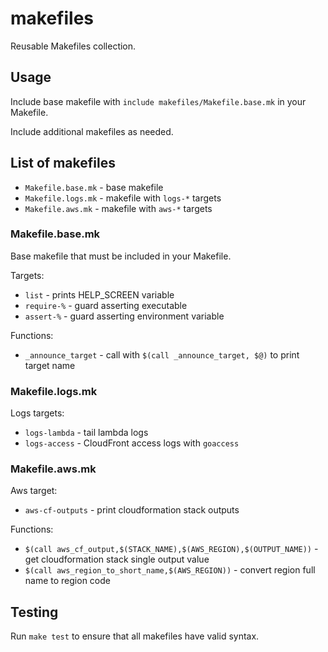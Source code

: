 # makefiles

Reusable Makefiles collection.

## Usage

Include base makefile with `include makefiles/Makefile.base.mk` in your Makefile.

Include additional makefiles as needed.

## List of makefiles

- `Makefile.base.mk` - base makefile
- `Makefile.logs.mk` - makefile with `logs-*` targets
- `Makefile.aws.mk` - makefile with `aws-*` targets

### Makefile.base.mk

Base makefile that must be included in your Makefile.

Targets:

- `list` - prints HELP_SCREEN variable
- `require-%` - guard asserting executable
- `assert-%` - guard asserting environment variable

Functions:

- `_announce_target` - call with `$(call _announce_target, $@)` to print target name

### Makefile.logs.mk

Logs targets:

- `logs-lambda` - tail lambda logs
- `logs-access` - CloudFront access logs with `goaccess`

### Makefile.aws.mk

Aws target:

- `aws-cf-outputs` - print cloudformation stack outputs

Functions:

- `$(call aws_cf_output,$(STACK_NAME),$(AWS_REGION),$(OUTPUT_NAME))` - get cloudformation stack single output value
- `$(call aws_region_to_short_name,$(AWS_REGION))` - convert region full name to region code

## Testing

Run `make test` to ensure that all makefiles have valid syntax.
